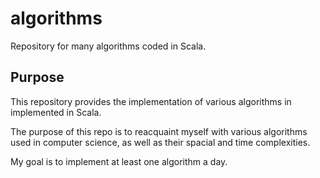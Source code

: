 # algorithms
Repository for many algorithms coded in Scala.

## Purpose
This repository provides the implementation of various algorithms in implemented in Scala.

The purpose of this repo is to reacquaint myself with various algorithms used in computer science, as well as their spacial and time complexities.

My goal is to implement at least one algorithm a day.
